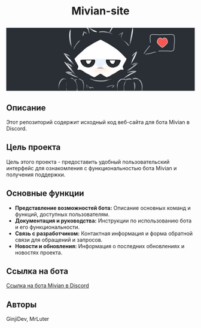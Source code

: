 # <p align="center">Mivian-site</p>

<p align="center">
    <img src="banner.jpg">
</p>

## Описание

Этот репозиторий содержит исходный код веб-сайта для бота Mivian в Discord.

## Цель проекта

Цель этого проекта - предоставить удобный пользовательский интерфейс для ознакомления с функциональностью бота Mivian и получения поддержки.

## Основные функции

- **Представление возможностей бота:** Описание основных команд и функций, доступных пользователям.
- **Документация и руководства:** Инструкции по использованию бота и его функциональности.
- **Связь с разработчиком:** Контактная информация и форма обратной связи для обращений и запросов.
- **Новости и обновления:** Информация о последних обновлениях и новостях проекта.

## Ссылка на бота

[Ссылка на бота Mivian в Discord](https://discord.com/oauth2/authorize?client_id=867370837249490974&permissions=8&scope=bot)

## Авторы

GinjiDev, MrLuter